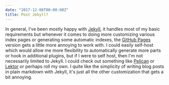 ```yaml
---
date: "2017-12-08T00:00:00Z"
title: Post Jekyll?
---
```


In general, I've been mostly happy with [Jekyll], it handles most of my basic requirements but whenever it comes to doing more customizing various index pages or generating some automatic indexes, the [GitHub Pages] version gets a little more annoying to work with. I could easily self-host which would allow me more flexibility to automatically generate more parts or hook in additional plugins, but if I were to self host, then I'm not necessarily limited to Jekyll. I could check out something like [Pelican] or [Lektor] or perhaps roll my own. I quite like the simplicity of writing blog posts in plain markdown with Jekyll, it's just all the other customization that gets a bit annoying.


[Jekyll]: https://jekyllrb.com/
[GitHub Pages]: https://pages.github.com/
[Pelican]: http://docs.getpelican.com/
[Lektor]: https://www.getlektor.com/